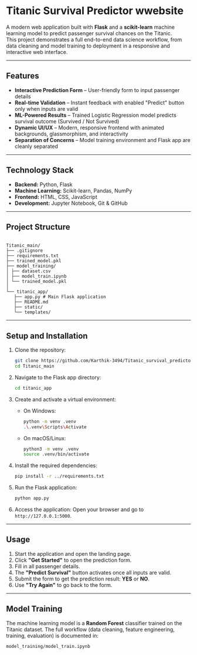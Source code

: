 
# Titanic Survival Predictor wwebsite

A modern web application built with **Flask** and a **scikit-learn** machine learning model to predict passenger survival chances on the Titanic.  
This project demonstrates a full end-to-end data science workflow, from data cleaning and model training to deployment in a responsive and interactive web interface.

---

## Features

- **Interactive Prediction Form** – User-friendly form to input passenger details  
- **Real-time Validation** – Instant feedback with enabled "Predict" button only when inputs are valid  
- **ML-Powered Results** – Trained Logistic Regression model predicts survival outcome (Survived / Not Survived)  
- **Dynamic UI/UX** – Modern, responsive frontend with animated backgrounds, glassmorphism, and interactivity  
- **Separation of Concerns** – Model training environment and Flask app are cleanly separated  

---

## Technology Stack

- **Backend:** Python, Flask  
- **Machine Learning:** Scikit-learn, Pandas, NumPy  
- **Frontend:** HTML, CSS, JavaScript  
- **Development:** Jupyter Notebook, Git & GitHub  

---

## Project Structure

```

Titanic_main/
├── .gitignore
├── requirements.txt
├── trained_model.pkl
├── model_training/
│ ├── dataset.csv
│ ├── model_train.ipynb
│ └── trained_model.pkl
│
└── titanic_app/
   ├── app.py # Main Flask application
   ├── README.md
   ├── static/
   └── templates/

````

---

## Setup and Installation

1. Clone the repository:
   ```sh
   git clone https://github.com/Karthik-3494/Titanic_survival_predictor.git
   cd Titanic_main


2. Navigate to the Flask app directory:

   ```sh
   cd titanic_app
   ```

3. Create and activate a virtual environment:

   * On Windows:

     ```sh
     python -m venv .venv
     .\.venv\Scripts\Activate
     ```
   * On macOS/Linux:

     ```sh
     python3 -m venv .venv
     source .venv/bin/activate
     ```

4. Install the required dependencies:

   ```sh
   pip install -r ../requirements.txt
   ```

5. Run the Flask application:

   ```sh
   python app.py
   ```

6. Access the application:
   Open your browser and go to `http://127.0.0.1:5000`.

---

## Usage

1. Start the application and open the landing page.
2. Click **"Get Started"** to open the prediction form.
3. Fill in all passenger details.
4. The **"Predict Survival"** button activates once all inputs are valid.
5. Submit the form to get the prediction result: **YES** or **NO**.
6. Use **"Try Again"** to go back to the form.

---

## Model Training

The machine learning model is a **Random Forest** classifier trained on the Titanic dataset.
The full workflow (data cleaning, feature engineering, training, evaluation) is documented in:

`model_training/model_train.ipynb`




